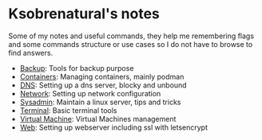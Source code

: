 # Ksobrenatural's notes

Some of my notes and useful commands, they help me remembering
 flags and some commands structure or use cases so I do not
 have to browse to find answers.

- [Backup](./backup): Tools for backup purpose
- [Containers](./containers): Managing containers, mainly podman
- [DNS](./dns): Setting up a dns server, blocky and unbound
- [Network](./network): Setting up network configuration
- [Sysadmin](./sysadmin): Maintain a linux server, tips and tricks
- [Terminal](./terminal): Basic terminal tools
- [Virtual Machine](./virtual-machine): Virtual Machines management
- [Web](./web): Setting up webserver including ssl with letsencrypt
